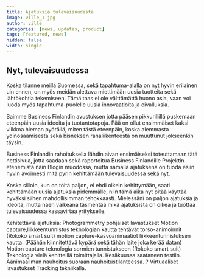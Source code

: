 ```yaml
---
title: Ajatuksia tulevaisuudesta
image: ville_1.jpg
author: ville
categories: [news, updates, product]
tags: [featured, news]
hidden: false
width: single
---
```


## Nyt, tulevaisuudessa

Koska tilanne meillä Suomessa, sekä tapahtuma-alalla on nyt hyvin erilainen uin ennen, on myös meidän alettava miettimään uusia tuotteita sekä lähtökohtia tekemiseen. Tämä taas ei ole välttämättä huono asia, vaan voi luoda myös tapahtuma-puolelle uusia innovaatioita ja oivalluksia.

Saimme Business Finlandin avustuksen jotta pääsen pikkurillillä puskemaan eteenpäin uusia ideoita ja tuotantotapoja. Pää on ollut ensimmäiset kaksi viikkoa hieman pyörällä, miten tästä eteenpäin, koska aiemmasta ydinosaamisesta sekä bisneksen rahaliikenteestä on muuttunut jokseenkin täysin.

Business Finlandin rahoituksella lähdin aivan ensimäiseksi toteuttamaan tätä nettisivua, jotta saadaan sekä raportoitua Business Finlandille Projektin etenemistä näin Blogin muodossa, mutta samalla ajatuksena on tuoda esiin hyvin avoimesti mitä pyrin kehittämään tulevaisuudessa sekä nyt.

Koska silloin, kun on töitä paljon, ei ehdi oikein kehittymään, saati kehittämään uusia ajatuksia pidemmälle, niin tämä aika nyt pitää käyttää hyväksi siihen mahdollisimman tehokkaasti. Mielessäni on paljon ajatuksia ja ideoita, mutta näen vaikeana täsmentää mikä ajatuksista on oikea ja tuottaa tulevaisuudessa kassavirtaa yritykselle.

Kehitettäviä ajatuksia:
Photogrammetry pohjaiset lavastukset
Motion capture,liikkeentunnistus teknologian kautta tehtävät torso-animoinnit (Rokoko smart suit)
motion capture-kasvoanimaatiot liikkeentunnistuksen kautta. (Päähän kiinnitettävä kypärä sekä tähän laite joka kerää datan)
Motion capture teknologia sormien tunnistukseen (Rokoko smart suit) Teknologia vielä kehitteillä toimittajalla. Kesäkuussa saataneen testiin.
Äänimaailman nauhoitus suoraan nauhoitustilanteessa. ?
Virtuaaliset lavastukset Tracking tekniikalla.
